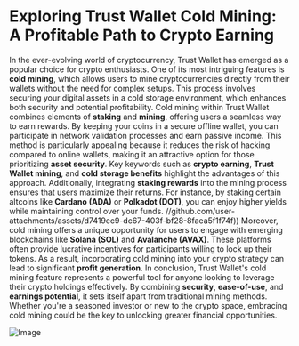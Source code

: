 # Exploring Trust Wallet Cold Mining: A Profitable Path to Crypto Earning
In the ever-evolving world of cryptocurrency, Trust Wallet has emerged as a popular choice for crypto enthusiasts. One of its most intriguing features is **cold mining**, which allows users to mine cryptocurrencies directly from their wallets without the need for complex setups. This process involves securing your digital assets in a cold storage environment, which enhances both security and potential profitability.
Cold mining within Trust Wallet combines elements of **staking** and **mining**, offering users a seamless way to earn rewards. By keeping your coins in a secure offline wallet, you can participate in network validation processes and earn passive income. This method is particularly appealing because it reduces the risk of hacking compared to online wallets, making it an attractive option for those prioritizing **asset security**.
Key keywords such as **crypto earning**, **Trust Wallet mining**, and **cold storage benefits** highlight the advantages of this approach. Additionally, integrating **staking rewards** into the mining process ensures that users maximize their returns. For instance, by staking certain altcoins like **Cardano (ADA)** or **Polkadot (DOT)**, you can enjoy higher yields while maintaining control over your funds.
 //github.com/user-attachments/assets/d7419ec9-dc67-403f-bf28-8faea5f1f74f))
Moreover, cold mining offers a unique opportunity for users to engage with emerging blockchains like **Solana (SOL)** and **Avalanche (AVAX)**. These platforms often provide lucrative incentives for participants willing to lock up their tokens. As a result, incorporating cold mining into your crypto strategy can lead to significant **profit generation**.
In conclusion, Trust Wallet's cold mining feature represents a powerful tool for anyone looking to leverage their crypto holdings effectively. By combining **security**, **ease-of-use**, and **earnings potential**, it sets itself apart from traditional mining methods. Whether you're a seasoned investor or new to the crypto space, embracing cold mining could be the key to unlocking greater financial opportunities.


![Image](https://github.com/user-attachments/assets/d7419ec9-dc67-403f-bf28-8faea5f1f74f)
